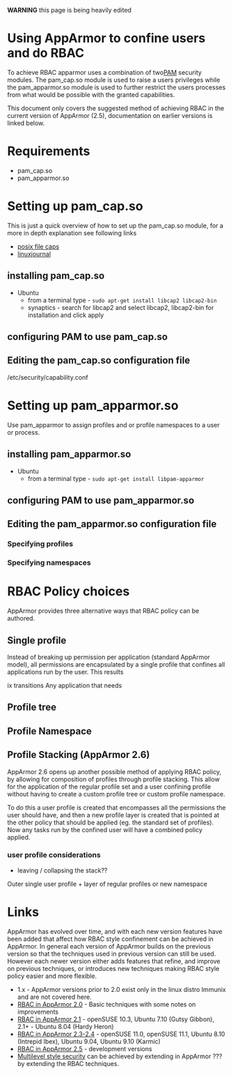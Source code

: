 **WARNING** this page is being heavily edited

Using AppArmor to confine users and do RBAC
===========================================

To achieve RBAC apparmor uses a combination of
two[PAM](http://en.wikipedia.org/wiki/Pluggable_Authentication_Modules)
security modules. The pam\_cap.so module is used to raise a users
privileges while the pam\_apparmor.so module is used to further
restrict the users processes from what would be possible with the
granted capabilities.

This document only covers the suggested method of achieving RBAC
in the current version of AppArmor (2.5), documentation on earlier
versions is linked below.

Requirements
============

-   pam\_cap.so
-   pam\_apparmor.so

Setting up pam\_cap.so
======================

This is just a quick overview of how to set up the pam\_cap.so module,
for a more in depth explanation see following links

-   [posix file caps](http://www.friedhoff.org/posixfilecaps.html)
-   [linuxjournal](http://www.linuxjournal.com/article/10249)

installing pam\_cap.so
----------------------

-   Ubuntu
    -   from a terminal type - `sudo apt-get install libcap2 libcap2-bin`
    -   synaptics - search for libcap2 and select libcap2, libcap2-bin for installation and click apply

configuring PAM to use pam\_cap.so
----------------------------------

Editing the pam\_cap.so configuration file
------------------------------------------

/etc/security/capability.conf

Setting up pam\_apparmor.so
===========================

Use pam\_apparmor to assign profiles and or profile namespaces to a
user or process.

installing pam\_apparmor.so
---------------------------

-   Ubuntu
    -   from a terminal type - `sudo apt-get install libpam-apparmor`

configuring PAM to use pam\_apparmor.so
---------------------------------------

Editing the pam\_apparmor.so configuration file
-----------------------------------------------

### Specifying profiles

### Specifying namespaces

RBAC Policy choices
===================

AppArmor provides three alternative ways that RBAC policy can be
authored.

Single profile
--------------

Instead of breaking up permission per application (standard AppArmor
model), all permissions are encapsulated by a single profile that
confines all applications run by the user. This results

ix transitions Any application that needs

Profile tree
------------

Profile Namespace
-----------------

Profile Stacking (AppArmor 2.6)
-------------------------------

AppArmor 2.6 opens up another possible method of applying RBAC policy,
by allowing for composition of profiles through profile stacking. This
allow for the application of the regular profile set and a user
confining profile without having to create a custom profile tree or
custom profile namespace.

To do this a user profile is created that encompasses all the
permissions the user should have, and then a new profile layer is
created that is pointed at the other policy that should be applied
(eg. the standard set of profiles). Now any tasks run by the confined
user will have a combined policy applied.

### user profile considerations

-   leaving / collapsing the stack??

Outer single user profile + layer of regular profiles or new namespace

Links
=====

AppArmor has evolved over time, and with each new version features have
been added that affect how RBAC style confinement can be achieved in
AppArmor. In general each version of AppArmor builds on the previous
version so that the techniques used in previous version can still be
used. However each newer version either adds features that refine,
and improve on previous techniques, or introduces new techniques
making RBAC style policy easier and more flexible.

-   1.x - AppArmor versions prior to 2.0 exist only in the linux distro Immunix and are not covered here.
-   [ RBAC in AppArmor 2.0](RBAC_2_0) - Basic techniques with some notes on improvements
-   [ RBAC in AppArmor 2.1](RBAC_2_1) - openSUSE 10.3, Ubuntu 7.10 (Gutsy Gibbon), 2.1+ - Ubuntu 8.04 (Hardy Heron)
-   [ RBAC in AppArmor 2.3-2.4](RBAC_2_3) - openSUSE 11.0, openSUSE 11.1, Ubuntu 8.10 (Intrepid Ibex), Ubuntu 9.04, Ubuntu 9.10 (Karmic)
-   [ RBAC in AppArmor 2.5](RBAC_2_5) - development versions
-   [ Multilevel style security](AppArmorMLS) can be achieved by extending in AppArmor ??? by extending the RBAC techniques.

